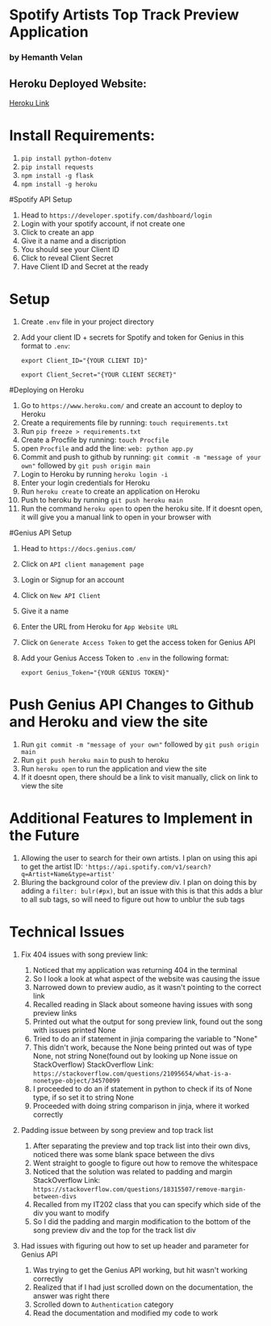 # Spotify Artists Top Track Preview Application 
### by Hemanth Velan


## Heroku Deployed Website:

[Heroku Link](https://pacific-hollows-04652.herokuapp.com/)

# Install Requirements:
1. `pip install python-dotenv`
2. `pip install requests`
3. `npm install -g flask`
4. `npm install -g heroku`


#Spotify API Setup
1. Head to `https://developer.spotify.com/dashboard/login`
2. Login with your spotify account, if not create one
3. Click to create an app
4. Give it a name and a discription
5. You should see your Client ID
6. Click to reveal Client Secret
7. Have Client ID and Secret at the ready

# Setup
1. Create `.env` file in your project directory
2. Add your client ID + secrets for Spotify and token for Genius in this format to `.env`:

    `export Client_ID="{YOUR CLIENT ID}"`
    
    `export Client_Secret="{YOUR CLIENT SECRET}"`
    

#Deploying on Heroku
1. Go to `https://www.heroku.com/` and create an account to deploy to Heroku
2. Create a requirements file by running: `touch requirements.txt`
3. Run `pip freeze > requirements.txt`
4. Create a Procfile by running: `touch Procfile`
5. open `Procfile` and add the line: `web: python app.py`
6. Commit and push to github by running: `git commit -m "message of your own"` followed by `git push origin main`
7. Login to Heroku by running `heroku login -i`
8. Enter your login credentials for Heroku
9. Run `heroku create` to create an application on Heroku
10. Push to heroku by running `git push heroku main`
11. Run the command `heroku open` to open the heroku site.
    If it doesnt open, it will give you a manual link to open in your browser with


#Genius API Setup
1. Head to `https://docs.genius.com/`
2. Click on `API client management page`
3. Login or Signup for an account
4. Click on `New API Client`
5. Give it a name
6. Enter the URL from Heroku for `App Website URL`
7. Click on `Generate Access Token` to get the access token for Genius API
8. Add your Genius Access Token to `.env` in the following format:
    
    `export Genius_Token="{YOUR GENIUS TOKEN}"`


# Push Genius API Changes to Github and Heroku and view the site
1. Run `git commit -m "message of your own"` followed by `git push origin main`
2. Run `git push heroku main` to push to heroku
2. Run `heroku open` to run the application and view the site
3. If it doesnt open, there should be a link to visit manually, 
    click on link to view the site


# Additional Features to Implement in the Future
1. Allowing the user to search for their own artists.
    I plan on using this api to get the artist ID:
    `'https://api.spotify.com/v1/search?q=Artist+Name&type=artist'`
2. Bluring the background color of the preview div.
    I plan on doing this by adding a `filter: bulr(#px)`, but an issue with this is that this adds a blur to all sub tags, 
    so will need to figure out how to unblur the sub tags


# Technical Issues
1. Fix 404 issues with song preview link:
    1. Noticed that my application was returning 404 in the terminal
    2. So I look a look at what aspect of the website was causing the issue
    3. Narrowed down to preview audio, as it wasn't pointing to the correct link
    4. Recalled reading in Slack about someone having issues with song preview links
    5. Printed out what the output for song preview link, found out the song with issues printed None
    6. Tried to do an if statement in jinja comparing the variable to "None"
    7. This didn't work, because the None being printed out was of type None, not string None(found out by looking up None issue on StackOverflow)
        StackOverflow Link: `https://stackoverflow.com/questions/21095654/what-is-a-nonetype-object/34570099`
    8. I proceeded to do an if statement in python to check if its of None type, if so set it to string None
    9. Proceeded with doing string comparison in jinja, where it worked correctly

2. Padding issue between by song preview and top track list
    1. After separating the preview and top track list into their own divs, noticed there was some blank space between the divs
    2. Went straight to google to figure out how to remove the whitespace
    3. Noticed that the solution was related to padding and margin
        StackOverflow Link: `https://stackoverflow.com/questions/18315507/remove-margin-between-divs`
    4. Recalled from my IT202 class that you can specify which side of the div you want to modify
    5. So I did the padding and margin modification to the bottom of the song preview div and the top for the track list div

3. Had issues with figuring out how to set up header and parameter for Genius API
    1. Was trying to get the Genius API working, but hit wasn't working correctly
    2. Realized that if I had just scrolled down on the documentation, the answer was right there
    3. Scrolled down to `Authentication` category
    4. Read the documentation and modified my code to work
